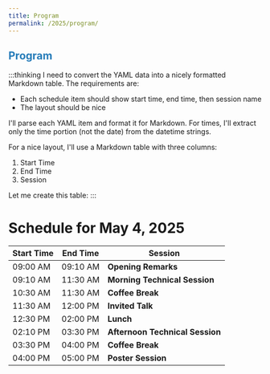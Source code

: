 ```yaml
---
title: Program
permalink: /2025/program/
---
```


## <span style="color:#267CB9"> Program </span>

:::thinking
I need to convert the YAML data into a nicely formatted Markdown table. The requirements are:
- Each schedule item should show start time, end time, then session name
- The layout should be nice

I'll parse each YAML item and format it for Markdown. For times, I'll extract only the time portion (not the date) from the datetime strings.

For a nice layout, I'll use a Markdown table with three columns:
1. Start Time
2. End Time
3. Session

Let me create this table:
:::
# Schedule for May 4, 2025

| Start Time | End Time | Session |
|------------|----------|---------|
| 09:00 AM | 09:10 AM | **Opening Remarks** |
| 09:10 AM | 11:30 AM | **Morning Technical Session** |
| 10:30 AM | 11:30 AM | **Coffee Break** |
| 11:30 AM | 12:00 PM | **Invited Talk** |
| 12:30 PM | 02:00 PM | **Lunch** |
| 02:10 PM | 03:30 PM | **Afternoon Technical Session** |
| 03:30 PM | 04:00 PM | **Coffee Break** |
| 04:00 PM | 05:00 PM | **Poster Session** |